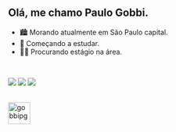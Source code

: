 ## Olá, me chamo Paulo Gobbi.

- 🏙️ Morando atualmente em São Paulo capital.
- 🌱 Começando a estudar.
- 👨‍💻 Procurando estágio na área.

<br>

<div> 
  
  <a href="https://www.linkedin.com/in/paulo-gobbi-824702217" target="_blank"><img src="https://img.shields.io/badge/-LinkedIn-%230077B5?style=for-the-badge&logo=linkedin&logoColor=white" target="_blank"></a>
  <a href = "mailto:paulogj.gobbi@gmail.com"><img src="https://img.shields.io/badge/-Gmail-%23333?style=for-the-badge&logo=gmail&logoColor=white" target="_blank"></a>
  <a href="https://instagram.com/pgobbi_" target="_blank"><img src="https://img.shields.io/badge/-Instagram-%23E4405F?style=for-the-badge&logo=instagram&logoColor=white" target="_blank"></a>   
  
</div>


<div style="display: inline_block"><br>
<img align="center" alt="gobbipg-python" heigth="38" width="45" src="https://cdn.jsdelivr.net/gh/devicons/devicon@latest/icons/python/python-original.svg" />
</div>

##
